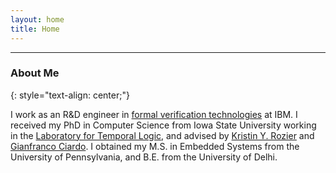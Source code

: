 ```yaml
---
layout: home
title: Home
---
```


----

### About Me

{: style="text-align: center;"} 

I work as an R&D engineer in [formal verification technologies](https://research.ibm.com/haifa/dept/vst/fqt.shtml) at IBM. I received my PhD in Computer Science from Iowa State University working in the [Laboratory for Temporal Logic](http://laboratory.temporallogic.org/), and advised by [Kristin Y. Rozier](https://www.aere.iastate.edu/kyrozier/) and [Gianfranco Ciardo](http://web.cs.iastate.edu/~ciardo/). I obtained my M.S. in Embedded Systems from the University of Pennsylvania, and B.E. from the University of Delhi.

